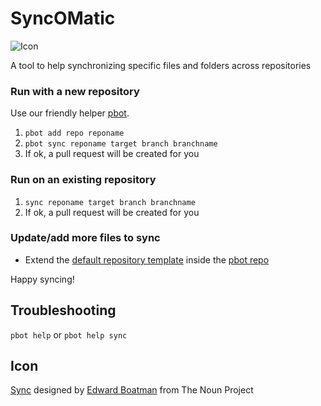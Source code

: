 SyncOMatic
==========

![Icon](https://raw.github.com/Particular/SyncOMatic/master/Icons/package_icon.png)

A tool to help synchronizing specific files and folders across repositories

### Run with a new repository

Use our friendly helper [pbot](https://github.com/Particular/PBot).

1. `pbot add repo reponame`
2. `pbot sync reponame target branch branchname`
3. If ok, a pull request will be created for you

### Run on an existing repository
1. `sync reponame target branch branchname`
2. If ok, a pull request will be created for you

### Update/add more files to sync

* Extend the [default repository template](https://github.com/Particular/PBot/blob/master/src/PBot/SyncOMatic/DefaultTemplateRepo.cs) inside the [pbot repo](https://github.com/Particular/PBot)

Happy syncing!

## Troubleshooting

`pbot help` or `pbot help sync`

## Icon 

<a href="http://thenounproject.com/term/sync/290/" target="_blank">Sync</a> designed by <a href="http://www.thenounproject.com/edward" target="_blank">Edward Boatman</a> from The Noun Project


